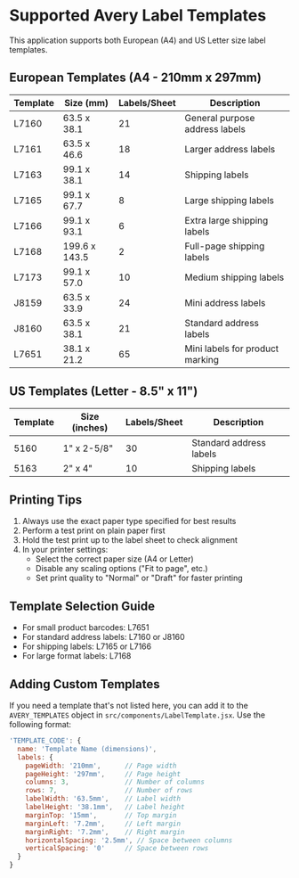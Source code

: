 # Supported Avery Label Templates

This application supports both European (A4) and US Letter size label templates.

## European Templates (A4 - 210mm x 297mm)

| Template | Size (mm) | Labels/Sheet | Description |
|----------|-----------|--------------|-------------|
| L7160 | 63.5 x 38.1 | 21 | General purpose address labels |
| L7161 | 63.5 x 46.6 | 18 | Larger address labels |
| L7163 | 99.1 x 38.1 | 14 | Shipping labels |
| L7165 | 99.1 x 67.7 | 8  | Large shipping labels |
| L7166 | 99.1 x 93.1 | 6  | Extra large shipping labels |
| L7168 | 199.6 x 143.5 | 2 | Full-page shipping labels |
| L7173 | 99.1 x 57.0 | 10 | Medium shipping labels |
| J8159 | 63.5 x 33.9 | 24 | Mini address labels |
| J8160 | 63.5 x 38.1 | 21 | Standard address labels |
| L7651 | 38.1 x 21.2 | 65 | Mini labels for product marking |

## US Templates (Letter - 8.5" x 11")

| Template | Size (inches) | Labels/Sheet | Description |
|----------|---------------|--------------|-------------|
| 5160 | 1" x 2-5/8" | 30 | Standard address labels |
| 5163 | 2" x 4" | 10 | Shipping labels |

## Printing Tips

1. Always use the exact paper type specified for best results
2. Perform a test print on plain paper first
3. Hold the test print up to the label sheet to check alignment
4. In your printer settings:
   - Select the correct paper size (A4 or Letter)
   - Disable any scaling options ("Fit to page", etc.)
   - Set print quality to "Normal" or "Draft" for faster printing

## Template Selection Guide

- For small product barcodes: L7651
- For standard address labels: L7160 or J8160
- For shipping labels: L7165 or L7166
- For large format labels: L7168

## Adding Custom Templates

If you need a template that's not listed here, you can add it to the `AVERY_TEMPLATES` object in `src/components/LabelTemplate.jsx`. Use the following format:

```javascript
'TEMPLATE_CODE': {
  name: 'Template Name (dimensions)',
  labels: {
    pageWidth: '210mm',      // Page width
    pageHeight: '297mm',     // Page height
    columns: 3,              // Number of columns
    rows: 7,                 // Number of rows
    labelWidth: '63.5mm',    // Label width
    labelHeight: '38.1mm',   // Label height
    marginTop: '15mm',       // Top margin
    marginLeft: '7.2mm',     // Left margin
    marginRight: '7.2mm',    // Right margin
    horizontalSpacing: '2.5mm', // Space between columns
    verticalSpacing: '0'     // Space between rows
  }
}